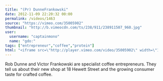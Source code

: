 ```yaml
---
title: "(Pr) DunneFrankowski"
date: 2012-11-09 22:20:32 00:00
permalink: /videos/1463
source: "https://vimeo.com/35005902"
thumbnail: "http://b.vimeocdn.com/ts/238/911/238911507_960.jpg"
user:
  username: "captainmono"
  name: "gdo:"
tags: ["entrepreneur","coffee","protein"]
html: "<iframe src=\"http://player.vimeo.com/video/35005902\" width=\"1280\" height=\"720\" frameborder=\"0\" webkitAllowFullScreen mozallowfullscreen allowFullScreen></iframe>"
---
```


Rob Dunne and Victor Frankowski are specialist coffee entrepreneurs. They tell us about their new shop at 18 Hewett Street and the growing consumer taste for crafted coffee.
